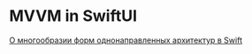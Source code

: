 # MVVM in SwiftUI

[О многообразии форм однонаправленных архитектур в Swift](https://habr.com/ru/companies/otus/articles/736944/)
